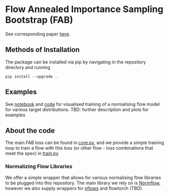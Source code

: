# Flow Annealed Importance Sampling Bootstrap (FAB)
See corresponding paper [here](https://arxiv.org/abs/2111.11510).

## Methods of Installation

The  package can be installed via pip by navigating in the repository directory and running

```
pip install --upgrade .
```

## Examples
See [notebook](examples/double_well.ipynb) and [code](examples/fab_various_targets.py) for 
visualised training of a  normalising flow model for various target distributions.
TBD: further description and plots for examples


## About the code 
The main FAB loss can be found in [core.py](fab/core.py), and we provide a simple training loop to 
train a flow with this loss (or other flow - loss combinations that meet the spec) in [train.py](fab/train.py) 


### Normalizing Flow Libraries
We offer a simple wrapper that allows for various normalising flow libraries to be plugged into 
this repository. The main library we rely on is 
[Normflow](github.com/VincentStimper/normalizing-flows), however we also supply wrappers for 
[nflows](https://github.com/bayesiains/nflows) and flowtorch (TBD). 
